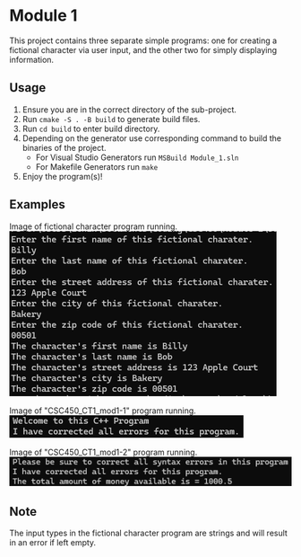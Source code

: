 # Module 1
This project contains three separate simple programs: one for creating a fictional character via user input, and the other two for simply displaying information.

## Usage
1. Ensure you are in the correct directory of the sub-project.
2. Run ```cmake -S . -B build``` to generate build files.
3. Run ```cd build``` to enter build directory.
4. Depending on the generator use corresponding command to build the binaries of the project.
    - For Visual Studio Generators run ```MSBuild Module_1.sln``` 
    - For Makefile Generators run ```make```
5. Enjoy the program(s)!

## Examples
Image of fictional character program running. <br>
![](./example-1.png) <p>
Image of "CSC450_CT1_mod1-1" program running. <br>
![](./example-2.png) <p>
Image of "CSC450_CT1_mod1-2" program running. <br>
![](./example-3.png) <p>

## Note
The input types in the fictional character program are strings and will result in an error if left empty.